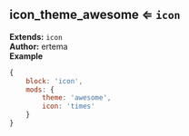 <a name="module_icon_theme_awesome"></a>

## icon_theme_awesome ⇐ <code>icon</code>
**Extends:** <code>icon</code>  
**Author:** ertema  
**Example**  
```js
{
    block: 'icon',
    mods: {
        theme: 'awesome',
        icon: 'times'
    }
}
```
